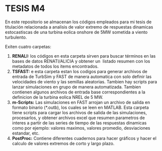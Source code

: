 # TESIS M4

En este repositorio se almacenan los códigos empleados para mi tesis de titulación relacionada a analisis de valor extremo de respuestas dinamicas estocastiscas de una turbina eolica onshore de 5MW sometida a viento turbulento.

Exiten cuatro carpetas:

1.  **RENALI:** los códigos en esta carpeta sirven para buscar términos en las bases de datos RENATI/ALICIA y obtener un  listado resumen con los metadatos de todos los items encontrados.
2.  **TSFAST:** e esta carpeta estan los codigos para generar archivos de entrada de TurbSim y FAST de manera automatica con solo definir las velocidades de viento y las semillas aleatorias. Tambien hay scripts para lanzar simulaciones en grupo de manera automatizada. Tambien contienen algunos archivos de entrada base correspondientes a la definicion de la turbina eolica NREL de 5 MW.
3.  **m-Scripts:** Las simulaciones en FAST arrojan un archivo de salida en formato binario (\*.outb), los cuales se leen en MATLAB. Esta carpeta tiene scripts para cargar los archivos de salida de las simulaciones, procesarlos, y obtener archivos excel que resumen parametros de interes a partir de las series de tiempo de las respuestas dinamicas como por ejemplo: valores maximos, valores promedio, desviaciones estandar, etc.
4.  **PostProc:** Contiene diferentes cuadernos para hacer gráficos y hacer el calculo de valores extremos de corto y largo plazo.
